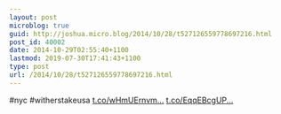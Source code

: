 ```yaml
---
layout: post
microblog: true
guid: http://joshua.micro.blog/2014/10/28/t527126559778697216.html
post_id: 40002
date: 2014-10-29T02:55:40+1100
lastmod: 2019-07-30T17:41:43+1100
type: post
url: /2014/10/28/t527126559778697216.html
---
```

#nyc #witherstakeusa [t.co/wHmUErnvm...](http://t.co/wHmUErnvmz) [t.co/EqqEBcgUP...](http://t.co/EqqEBcgUPI)
